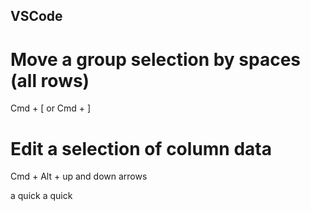 ## VSCode 

# Move a group selection by spaces (all rows)
Cmd + [ or Cmd + ]


# Edit a selection of column data
Cmd + Alt + up and down arrows

a quick 
a quick 